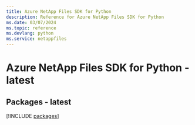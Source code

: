 ```yaml
---
title: Azure NetApp Files SDK for Python
description: Reference for Azure NetApp Files SDK for Python
ms.date: 03/07/2024
ms.topic: reference
ms.devlang: python
ms.service: netappfiles
---
```

# Azure NetApp Files SDK for Python - latest
## Packages - latest
[!INCLUDE [packages](netapp-files-index.md)]